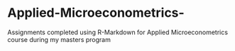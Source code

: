 # Applied-Microeconometrics-
Assignments completed using R-Markdown for Applied Microeconometrics course during my masters program
